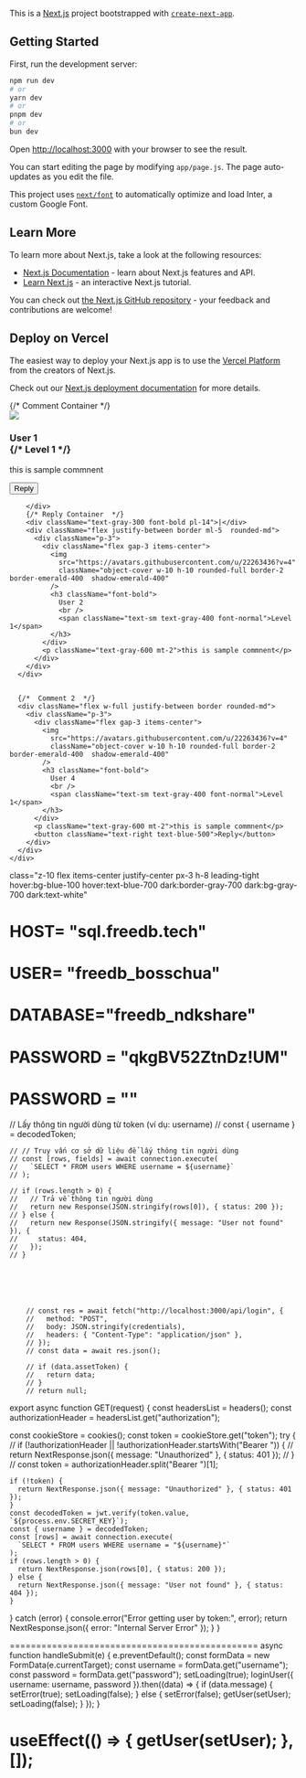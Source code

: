 This is a [Next.js](https://nextjs.org/) project bootstrapped with [`create-next-app`](https://github.com/vercel/next.js/tree/canary/packages/create-next-app).

## Getting Started

First, run the development server:

```bash
npm run dev
# or
yarn dev
# or
pnpm dev
# or
bun dev
```

Open [http://localhost:3000](http://localhost:3000) with your browser to see the result.

You can start editing the page by modifying `app/page.js`. The page auto-updates as you edit the file.

This project uses [`next/font`](https://nextjs.org/docs/basic-features/font-optimization) to automatically optimize and load Inter, a custom Google Font.

## Learn More

To learn more about Next.js, take a look at the following resources:

- [Next.js Documentation](https://nextjs.org/docs) - learn about Next.js features and API.
- [Learn Next.js](https://nextjs.org/learn) - an interactive Next.js tutorial.

You can check out [the Next.js GitHub repository](https://github.com/vercel/next.js/) - your feedback and contributions are welcome!

## Deploy on Vercel

The easiest way to deploy your Next.js app is to use the [Vercel Platform](https://vercel.com/new?utm_medium=default-template&filter=next.js&utm_source=create-next-app&utm_campaign=create-next-app-readme) from the creators of Next.js.

Check out our [Next.js deployment documentation](https://nextjs.org/docs/deployment) for more details.

 <div className="flex flex-col gap-5 m-3">
      {/* Comment Container */}
      <div>
        <div className="flex w-full justify-between border rounded-md">
          <div className="p-3">
            <div className="flex gap-3 items-center">
              <img
                src="https://avatars.githubusercontent.com/u/22263436?v=4"
                className="object-cover w-10 h-10 rounded-full border-2 border-emerald-400  shadow-emerald-400"
              />
              <h3 className="font-bold">
                User 1
                <br />
                {/* <span className="text-sm text-gray-400 font-normal">Level 1</span> */}
              </h3>
            </div>
            <p className="text-gray-600 mt-2">this is sample commnent</p>
            <button className="text-right text-blue-500">Reply</button>
          </div>

        </div>
        {/* Reply Container  */}
        <div className="text-gray-300 font-bold pl-14">|</div>
        <div className="flex justify-between border ml-5  rounded-md">
          <div className="p-3">
            <div className="flex gap-3 items-center">
              <img
                src="https://avatars.githubusercontent.com/u/22263436?v=4"
                className="object-cover w-10 h-10 rounded-full border-2 border-emerald-400  shadow-emerald-400"
              />
              <h3 className="font-bold">
                User 2
                <br />
                <span className="text-sm text-gray-400 font-normal">Level 1</span>
              </h3>
            </div>
            <p className="text-gray-600 mt-2">this is sample commnent</p>
          </div>
        </div>
      </div>


      {/*  Comment 2  */}
      <div className="flex w-full justify-between border rounded-md">
        <div className="p-3">
          <div className="flex gap-3 items-center">
            <img
              src="https://avatars.githubusercontent.com/u/22263436?v=4"
              className="object-cover w-10 h-10 rounded-full border-2 border-emerald-400  shadow-emerald-400"
            />
            <h3 className="font-bold">
              User 4
              <br />
              <span className="text-sm text-gray-400 font-normal">Level 1</span>
            </h3>
          </div>
          <p className="text-gray-600 mt-2">this is sample commnent</p>
          <button className="text-right text-blue-500">Reply</button>
        </div>
      </div>
    </div>

class="z-10 flex items-center justify-center px-3 h-8 leading-tight hover:bg-blue-100 hover:text-blue-700 dark:border-gray-700 dark:bg-gray-700 dark:text-white"

# HOST= "sql.freedb.tech"

# USER= "freedb_bosschua"

# DATABASE="freedb_ndkshare"

# PASSWORD = "qkgBV52ZtnDz!UM"

# PASSWORD = ""

// Lấy thông tin người dùng từ token (ví dụ: username)
// const { username } = decodedToken;

    // // Truy vấn cơ sở dữ liệu để lấy thông tin người dùng
    // const [rows, fields] = await connection.execute(
    //   `SELECT * FROM users WHERE username = ${username}`
    // );

    // if (rows.length > 0) {
    //   // Trả về thông tin người dùng
    //   return new Response(JSON.stringify(rows[0]), { status: 200 });
    // } else {
    //   return new Response(JSON.stringify({ message: "User not found" }), {
    //     status: 404,
    //   });
    // }






        // const res = await fetch("http://localhost:3000/api/login", {
        //   method: "POST",
        //   body: JSON.stringify(credentials),
        //   headers: { "Content-Type": "application/json" },
        // });
        // const data = await res.json();

        // if (data.assetToken) {
        //   return data;
        // }
        // return null;






export async function GET(request) {
  const headersList = headers();
  const authorizationHeader = headersList.get("authorization");

  const cookieStore = cookies();
  const token = cookieStore.get("token");
  try {
    //   if (!authorizationHeader || !authorizationHeader.startsWith("Bearer ")) {
    //     return NextResponse.json({ message: "Unauthorized" }, { status: 401 });
    //   }
    //   const token = authorizationHeader.split("Bearer ")[1];

    if (!token) {
      return NextResponse.json({ message: "Unauthorized" }, { status: 401 });
    }
    const decodedToken = jwt.verify(token.value, `${process.env.SECRET_KEY}`);
    const { username } = decodedToken;
    const [rows] = await connection.execute(
      `SELECT * FROM users WHERE username = "${username}"`
    );
    if (rows.length > 0) {
      return NextResponse.json(rows[0], { status: 200 });
    } else {
      return NextResponse.json({ message: "User not found" }, { status: 404 });
    }
  } catch (error) {
    console.error("Error getting user by token:", error);
    return NextResponse.json({ error: "Internal Server Error" });
  }
}


===============================================
  async function handleSubmit(e) {
    e.preventDefault();
    const formData = new FormData(e.currentTarget);
    const username = formData.get("username");
    const password = formData.get("password");
    setLoading(true);
    loginUser({ username: username, password }).then((data) => {
      if (data.message) {
        setError(true);
        setLoading(false);
      } else {
        setError(false);
        getUser(setUser);
        setLoading(false);
      }
    });
  }

  useEffect(() => {
    getUser(setUser);
  }, []);
  =============================================